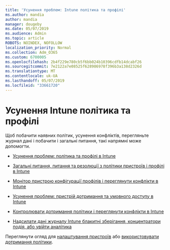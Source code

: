 ```yaml
---
title: 'Усунення проблем: Intune політика та профілі'
ms.author: mandia
author: mandia
manager: dougeby
ms.date: 05/07/2019
ms.audience: Admin
ms.topic: article
ROBOTS: NOINDEX, NOFOLLOW
localization_priority: Normal
ms.collection: Adm_O365
ms.custom: 6700005
ms.openlocfilehash: 2b4f229e780cb5f6bb024b10396cdfb14dcabf26
ms.sourcegitcommit: 7e2122a7e08525f628986978f396b3a138d2326d
ms.translationtype: MT
ms.contentlocale: uk-UA
ms.lasthandoff: 05/07/2019
ms.locfileid: "33661720"
---
```

# <a name="troubleshooting-intune-policy-and-profiles"></a>Усунення Intune політика та профілі

Щоб побачити наявних політик, усунення конфліктів, перегляньте журнал дані і побачити і загальні питання, такі напрямні може допомогти.

- [Усунення проблем: політика та профілі в Intune](https://docs.microsoft.com/intune/troubleshoot-policies-in-microsoft-intune)

- [Загальні питання, питання та резолюції з політики пристроїв і профілі в Intune](https://docs.microsoft.com/intune/device-profile-troubleshoot)

- [Монітор пристрою конфігурації профілів і переглянути конфлікти в Intune](https://docs.microsoft.com/intune/device-profile-monitor)

- [Усунення проблем: пристрій дотримання та умовного доступу в Intune](https://docs.microsoft.com/intune/troubleshoot-conditional-access)

- [Контролювати дотримання політики і переглянути конфлікти в Intune](https://docs.microsoft.com/intune/compliance-policy-monitor)

- [Надсилати дані журналу Intune блакитні зберігання, концентратори подія, або увійти аналітика](https://docs.microsoft.com/intune/review-logs-using-azure-monitor)

Переглянути огляд для [налаштування пристроїв](https://docs.microsoft.com/intune/device-profiles) або [використовувати дотримання політики](https://docs.microsoft.com/intune/device-compliance-get-started).